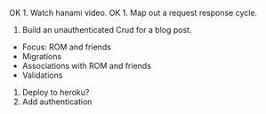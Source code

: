 OK 1. Watch hanami video.
OK 1. Map out a request response cycle.
1. Build an unauthenticated Crud for a blog post.
- Focus: ROM and friends
- Migrations
- Associations with ROM and friends
- Validations


1. Deploy to heroku?
1. Add authentication

